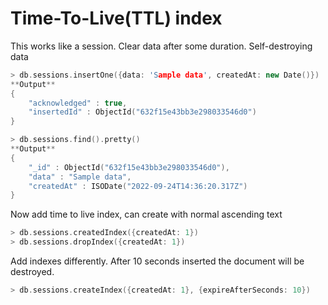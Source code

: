 # Time-To-Live(TTL) index

This works like a session. Clear data after some duration. Self-destroying data

```cpp
> db.sessions.insertOne({data: 'Sample data', createdAt: new Date()})
**Output**
{
	"acknowledged" : true,
	"insertedId" : ObjectId("632f15e43bb3e298033546d0")
}

> db.sessions.find().pretty()
**Output**
{
	"_id" : ObjectId("632f15e43bb3e298033546d0"),
	"data" : "Sample data",
	"createdAt" : ISODate("2022-09-24T14:36:20.317Z")
}
```

Now add time to live index, can create with normal ascending text

```cpp
> db.sessions.createdIndex({createdAt: 1})
> db.sessions.dropIndex({createdAt: 1})
```

Add indexes differently. After 10 seconds inserted the document will be destroyed.

```cpp
> db.sessions.createIndex({createdAt: 1}, {expireAfterSeconds: 10})
```